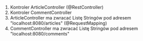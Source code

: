 1. Kontroler ArticleController (@RestController)
2. Kontroler CommentController
3. ArticleController ma zwracać Listę Stringów pod adresem "localhost:8080/articles" (@RequestMapping)
3. CommentController ma zwracać Listę Stringów pod adresem "localhost:8080/comments"